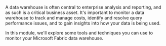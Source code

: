 A data warehouse is often central to enterprise analysis and reporting, and as such is a critical business asset. It's important to monitor a data warehouse to track and manage costs, identify and resolve query performance issues, and to gain insights into how your data is being used.

In this module, we'll explore some tools and techniques you can use to monitor your Microsoft Fabric data warehouse.